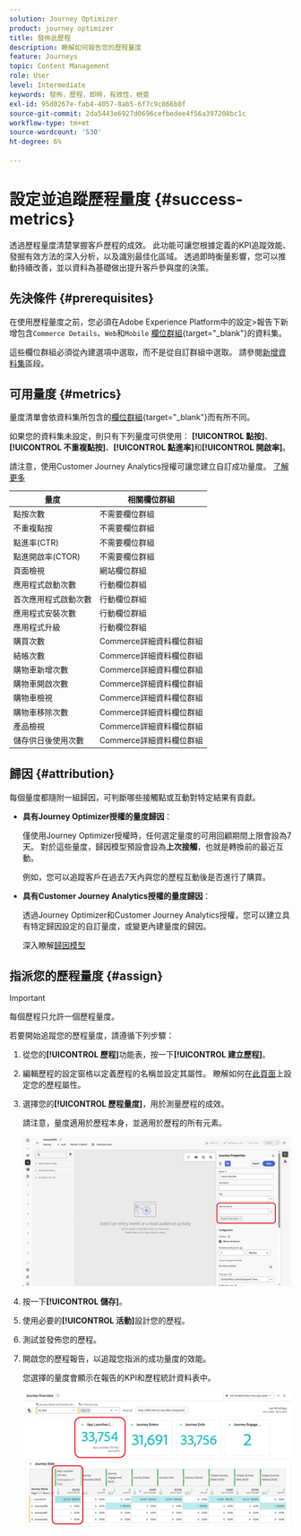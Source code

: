 ```yaml
---
solution: Journey Optimizer
product: journey optimizer
title: 發佈此歷程
description: 瞭解如何報告您的歷程量度
feature: Journeys
topic: Content Management
role: User
level: Intermediate
keywords: 發佈，歷程，即時，有效性，檢查
exl-id: 95d0267e-fab4-4057-8ab5-6f7c9c866b0f
source-git-commit: 2da5443e6927d0696cefbedee4f56a397208bc1c
workflow-type: tm+mt
source-wordcount: '530'
ht-degree: 6%

---
```


# 設定並追蹤歷程量度 {#success-metrics}

透過歷程量度清楚掌握客戶歷程的成效。 此功能可讓您根據定義的KPI追蹤效能、發掘有效方法的深入分析，以及識別最佳化區域。 透過即時衡量影響，您可以推動持續改善，並以資料為基礎做出提升客戶參與度的決策。

## 先決條件 {#prerequisites}

在使用歷程量度之前，您必須在Adobe Experience Platform中的設定>報告下新增包含`Commerce Details`、`Web`和`Mobile` [欄位群組](https://experienceleague.adobe.com/docs/experience-platform/xdm/tutorials/create-schema-ui.html?lang=zh-Hant#field-group){target="_blank"}的資料集。

這些欄位群組必須從內建選項中選取，而不是從自訂群組中選取。 請參閱[新增資料集](../reports/reporting-configuration.md#add-datasets)區段。

## 可用量度 {#metrics}

量度清單會依資料集所包含的[欄位群組](https://experienceleague.adobe.com/docs/experience-platform/xdm/tutorials/create-schema-ui.html?lang=zh-Hant#field-group){target="_blank"}而有所不同。

如果您的資料集未設定，則只有下列量度可供使用： **[!UICONTROL 點按]**、**[!UICONTROL 不重複點按]**、**[!UICONTROL 點進率]**&#x200B;和&#x200B;**[!UICONTROL 開啟率]**。

請注意，使用Customer Journey Analytics授權可讓您建立自訂成功量度。 [了解更多](https://experienceleague.adobe.com/zh-hant/docs/analytics-platform/using/cja-components/cja-calcmetrics/cm-workflow/participation-metric)


| 量度 | 相關欄位群組 |
|-|-|
| 點按次數 | 不需要欄位群組 |
| 不重複點按 | 不需要欄位群組 |
| 點進率(CTR) | 不需要欄位群組 |
| 點進開啟率(CTOR) | 不需要欄位群組 |
| 頁面檢視 | 網站欄位群組 |
| 應用程式啟動次數 | 行動欄位群組 |
| 首次應用程式啟動次數 | 行動欄位群組 |
| 應用程式安裝次數 | 行動欄位群組 |
| 應用程式升級 | 行動欄位群組 |
| 購買次數 | Commerce詳細資料欄位群組 |
| 結帳次數 | Commerce詳細資料欄位群組 |
| 購物車新增次數 | Commerce詳細資料欄位群組 |
| 購物車開啟次數 | Commerce詳細資料欄位群組 |
| 購物車檢視 | Commerce詳細資料欄位群組 |
| 購物車移除次數 | Commerce詳細資料欄位群組 |
| 產品檢視 | Commerce詳細資料欄位群組 |
| 儲存供日後使用次數 | Commerce詳細資料欄位群組 |

## 歸因 {#attribution}

每個量度都隨附一組歸因，可判斷哪些接觸點或互動對特定結果有貢獻。

* **具有Journey Optimizer授權的量度歸因**：

  僅使用Journey Optimizer授權時，任何選定量度的可用回顧期間上限會設為7天。 對於這些量度，歸因模型預設會設為&#x200B;**上次接觸**，也就是轉換前的最近互動。

  例如，您可以追蹤客戶在過去7天內與您的歷程互動後是否進行了購買。

* **具有Customer Journey Analytics授權的量度歸因**：

  透過Journey Optimizer和Customer Journey Analytics授權，您可以建立具有特定歸因設定的自訂量度，或變更內建量度的歸因。

  深入瞭解[歸因模型](https://experienceleague.adobe.com/zh-hant/docs/analytics-platform/using/cja-dataviews/component-settings/attribution#attribution-models)

## 指派您的歷程量度 {#assign}

>[!IMPORTANT]
>
>每個歷程只允許一個歷程量度。

若要開始追蹤您的歷程量度，請遵循下列步驟：

1. 從您的&#x200B;**[!UICONTROL 歷程]**&#x200B;功能表，按一下&#x200B;**[!UICONTROL 建立歷程]**。

1. 編輯歷程的設定窗格以定義歷程的名稱並設定其屬性。 瞭解如何在[此頁面](../building-journeys/journey-properties.md)上設定您的歷程屬性。

1. 選擇您的&#x200B;**[!UICONTROL 歷程量度]**，用於測量歷程的成效。

   請注意，量度適用於歷程本身，並適用於歷程的所有元素。

   ![](assets/success_metric.png)

1. 按一下&#x200B;**[!UICONTROL 儲存]**。

1. 使用必要的&#x200B;**[!UICONTROL 活動]**&#x200B;設計您的歷程。

1. 測試並發佈您的歷程。

1. 開啟您的歷程報告，以追蹤您指派的成功量度的效能。

   您選擇的量度會顯示在報告的KPI和歷程統計資料表中。

   ![](assets/success_metric_2.png)

